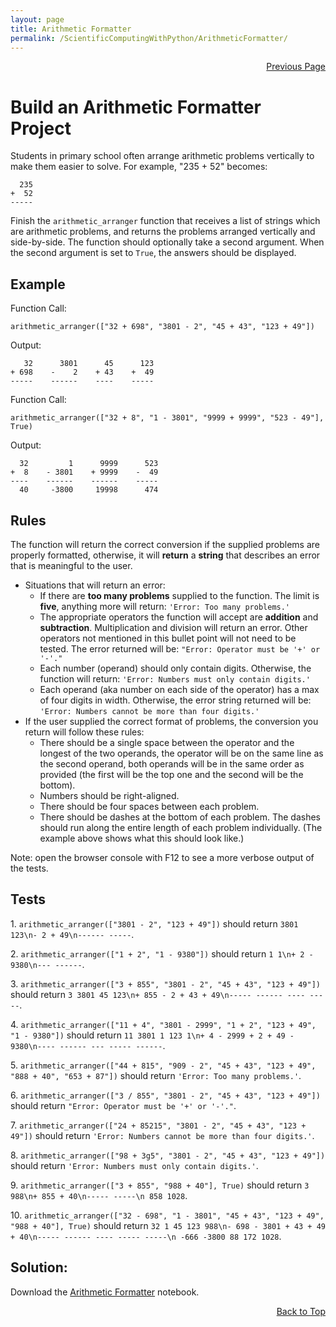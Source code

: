 ```yaml
---
layout: page
title: Arithmetic Formatter
permalink: /ScientificComputingWithPython/ArithmeticFormatter/
---
```


<p  align="right"><a href="#" onclick="history.back(); return false;">Previous Page</a></p>

# Build an Arithmetic Formatter Project

Students in primary school often arrange arithmetic problems vertically to make them easier to solve. For example, "235 + 52" becomes:

```
  235
+  52
-----
```

Finish the `arithmetic_arranger` function that receives a list of strings which are arithmetic problems, and returns the problems arranged vertically and side-by-side. The function should optionally take a second argument. When the second argument is set to `True`, the answers should be displayed.

## Example

Function Call:

```
arithmetic_arranger(["32 + 698", "3801 - 2", "45 + 43", "123 + 49"])
```

Output:

```
   32      3801      45      123
+ 698    -    2    + 43    +  49
-----    ------    ----    -----
```

Function Call:

```
arithmetic_arranger(["32 + 8", "1 - 3801", "9999 + 9999", "523 - 49"], True)
```

Output:

```
  32         1      9999      523
+  8    - 3801    + 9999    -  49
----    ------    ------    -----
  40     -3800     19998      474
```

## Rules

The function will return the correct conversion if the supplied problems are properly formatted, otherwise, it will **return** a **string** that describes an error that is meaningful to the user.

- Situations that will return an error:
  - If there are **too many problems** supplied to the function. The limit is **five**, anything more will return: `'Error: Too many problems.'`
  - The appropriate operators the function will accept are **addition** and **subtraction**. Multiplication and division will return an error. Other operators not mentioned in this bullet point will not need to be tested. The error returned will be: `"Error: Operator must be '+' or '-'."`
  - Each number (operand) should only contain digits. Otherwise, the function will return: `'Error: Numbers must only contain digits.'`
  - Each operand (aka number on each side of the operator) has a max of four digits in width. Otherwise, the error string returned will be: `'Error: Numbers cannot be more than four digits.'`
- If the user supplied the correct format of problems, the conversion you return will follow these rules:
  - There should be a single space between the operator and the longest of the two operands, the operator will be on the same line as the second operand, both operands will be in the same order as provided (the first will be the top one and the second will be the bottom).
  - Numbers should be right-aligned.
  - There should be four spaces between each problem.
  - There should be dashes at the bottom of each problem. The dashes should run along the entire length of each problem individually. (The example above shows what this should look like.)

Note: open the browser console with F12 to see a more verbose output of the tests.

## Tests

1\. `arithmetic_arranger(["3801 - 2", "123 + 49"])` should return `3801 123\n- 2 + 49\n------ -----`.

2\. `arithmetic_arranger(["1 + 2", "1 - 9380"])` should return `1 1\n+ 2 - 9380\n--- ------`.

3\. `arithmetic_arranger(["3 + 855", "3801 - 2", "45 + 43", "123 + 49"])` should return `3 3801 45 123\n+ 855 - 2 + 43 + 49\n----- ------ ---- -----`.

4\. `arithmetic_arranger(["11 + 4", "3801 - 2999", "1 + 2", "123 + 49", "1 - 9380"])` should return `11 3801 1 123 1\n+ 4 - 2999 + 2 + 49 - 9380\n---- ------ --- ----- ------`.

5\. `arithmetic_arranger(["44 + 815", "909 - 2", "45 + 43", "123 + 49", "888 + 40", "653 + 87"])` should return `'Error: Too many problems.'`.

6\. `arithmetic_arranger(["3 / 855", "3801 - 2", "45 + 43", "123 + 49"])` should return `"Error: Operator must be '+' or '-'."`.

7\. `arithmetic_arranger(["24 + 85215", "3801 - 2", "45 + 43", "123 + 49"])` should return `'Error: Numbers cannot be more than four digits.'`.

8\. `arithmetic_arranger(["98 + 3g5", "3801 - 2", "45 + 43", "123 + 49"])` should return `'Error: Numbers must only contain digits.'`.

9\. `arithmetic_arranger(["3 + 855", "988 + 40"], True)` should return `3 988\n+ 855 + 40\n----- -----\n 858 1028`.

10\. `arithmetic_arranger(["32 - 698", "1 - 3801", "45 + 43", "123 + 49", "988 + 40"], True)` should return `32 1 45 123 988\n- 698 - 3801 + 43 + 49 + 40\n----- ------ ---- ----- -----\n -666 -3800 88 172 1028`.

## Solution:

Download the [Arithmetic Formatter](./ArithmeticFormatter_project.ipynb) notebook.

<p align="right"><a href="#" onclick="scrollToTop(); return false;">Back to Top</a></p>
